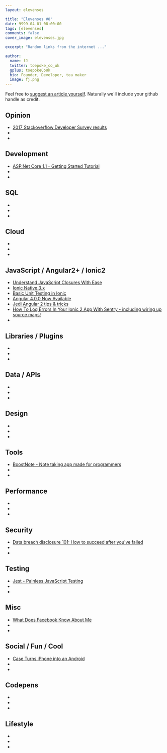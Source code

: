 ```yaml
---
layout: elevenses

title: "Elevenses #8"
date: 9999-04-01 08:00:00
tags: [elevenses]
comments: false
cover_image: elevenses.jpg

excerpt: "Random links from the internet ..."

author:
  name: fJ
  twitter: toepoke_co_uk
  gplus: toepokeCoUk
  bio: Founder, Developer, tea maker
  image: fj.png
---
```


Feel free to [suggest an article yourself](https://github.com/toepoke/toepoke.github.io/issues).  Naturally we'll include your github handle as credit.

## Opinion
* [2017 Stackoverflow Developer Survey results](https://stackoverflow.com/insights/survey/2017)
* []()
* []()

## Development
* [ASP.Net Core 1.1 - Getting Started Tutorial](http://www.dotnetcurry.com/aspnet/1329/aspnet-core-11-what-is-new)
* []()
* []()

## SQL
* []()
* []()
* []()

## Cloud
* []()
* []()
* []()

## JavaScript / Angular2+ / Ionic2
* [Understand JavaScript Closures With Ease](http://javascriptissexy.com/understand-javascript-closures-with-ease)
* [Ionic Native 3.x](http://blog.ionic.io/ionic-native-3-x/)
* [Basic Unit Testing in Ionic](http://blog.ionic.io/basic-unit-testing-in-ionic/)
* [Angular 4.0.0 Now Available](http://angularjs.blogspot.co.uk/2017/03/angular-400-now-available.html?m=1)
* [Jedi Angular 2 tips &amp; tricks](https://blog.dmbcllc.com/jedi-angular-2-tips-and-tricks/)
* [How To Log Errors In Your Ionic 2 App With Sentry - including wiring up source maps!](https://gonehybrid.com/how-to-log-errors-in-your-ionic-2-app-with-sentry/)
* []()

## Libraries / Plugins
* []()
* []()
* []()

## Data / APIs
* []()
* []()
* []()

## Design
* []()
* []()
* []()

## Tools
* [BoostNote - Note taking app made for programmers](https://boostnote.io/)
* []()
* []()

## Performance
* []()
* []()
* []()

## Security
* [Data breach disclosure 101: How to succeed after you've failed](https://www.troyhunt.com/data-breach-disclosure-101-how-to-succeed-after-youve-failed/)
* []()
* []()

## Testing
* [Jest - Painless JavaScript Testing](https://facebook.github.io/jest/)
* []()
* []()

## Misc
* [What Does Facebook Know About Me](http://www.esquire.com/news-politics/news/a54856/facebook-privacy-ad/)
* []()
* []()

## Social / Fun / Cool
* [Case Turns iPhone into an Android](https://www.facebook.com/NowThisFuture/videos/1529757553732086/)
* []()
* []()

## Codepens
* []()
* []()
* []()

## Lifestyle
* []()
* []()
* []()

